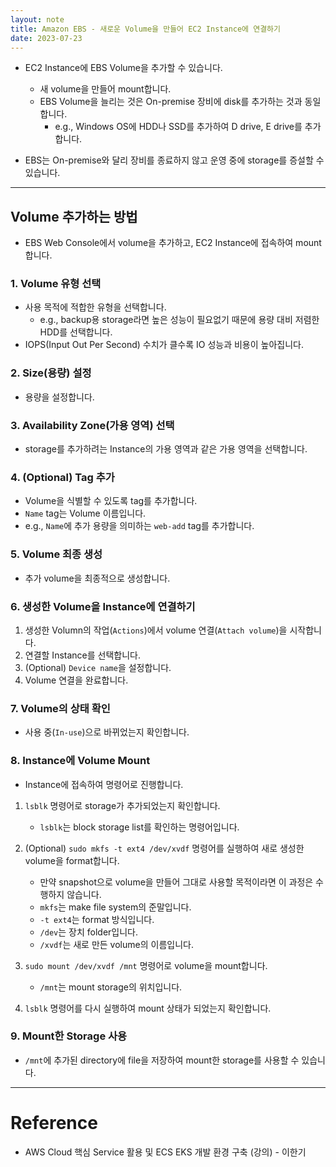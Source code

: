 ```yaml
---
layout: note
title: Amazon EBS - 새로운 Volume을 만들어 EC2 Instance에 연결하기
date: 2023-07-23
---
```





- EC2 Instance에 EBS Volume을 추가할 수 있습니다.
    - 새 volume을 만들어 mount합니다.
    - EBS Volume을 늘리는 것은 On-premise 장비에 disk를 추가하는 것과 동일합니다.
        - e.g., Windows OS에 HDD나 SSD를 추가하여 D drive, E drive를 추가합니다.

- EBS는 On-premise와 달리 장비를 종료하지 않고 운영 중에 storage를 증설할 수 있습니다.




---




## Volume 추가하는 방법

- EBS Web Console에서 volume을 추가하고, EC2 Instance에 접속하여 mount합니다.


### 1. Volume 유형 선택

- 사용 목적에 적합한 유형을 선택합니다.
    - e.g., backup용 storage라면 높은 성능이 필요없기 때문에 용량 대비 저렴한 HDD를 선택합니다.
- IOPS(Input Out Per Second) 수치가 클수록 IO 성능과 비용이 높아집니다.


### 2. Size(용량) 설정

- 용량을 설정합니다.


### 3. Availability Zone(가용 영역) 선택

- storage를 추가하려는 Instance의 가용 영역과 같은 가용 영역을 선택합니다.


### 4. (Optional) Tag 추가

- Volume을 식별할 수 있도록 tag를 추가합니다.
- `Name` tag는 Volume 이름입니다.
- e.g., `Name`에 추가 용량을 의미하는 `web-add` tag를 추가합니다. 


### 5. Volume 최종 생성

- 추가 volume을 최종적으로 생성합니다.


### 6. 생성한 Volume을 Instance에 연결하기

1. 생성한 Volumn의 작업(`Actions`)에서 volume 연결(`Attach volume`)을 시작합니다.
2. 연결할 Instance를 선택합니다.
3. (Optional) `Device name`을 설정합니다.
4. Volume 연결을 완료합니다.


### 7. Volume의 상태 확인

- 사용 중(`In-use`)으로 바뀌었는지 확인합니다.


### 8. Instance에 Volume Mount

- Instance에 접속하여 명령어로 진행합니다.

1. `lsblk` 명령어로 storage가 추가되었는지 확인합니다.
    - `lsblk`는 block storage list를 확인하는 명령어입니다.

2. (Optional) `sudo mkfs -t ext4 /dev/xvdf` 명령어를 실행하여 새로 생성한 volume을 format합니다.
    - 만약 snapshot으로 volume을 만들어 그대로 사용할 목적이라면 이 과정은 수행하지 않습니다.
    - `mkfs`는 make file system의 준말입니다.
    - `-t ext4`는 format 방식입니다.
    - `/dev`는 장치 folder입니다.
    - `/xvdf`는 새로 만든 volume의 이름입니다.

3. `sudo mount /dev/xvdf /mnt` 명령어로 volume을 mount합니다.
    - `/mnt`는 mount storage의 위치입니다.

4. `lsblk` 명령어를 다시 실행하여 mount 상태가 되었는지 확인합니다.


### 9. Mount한 Storage 사용

- `/mnt`에 추가된 directory에 file을 저장하여 mount한 storage를 사용할 수 있습니다.




---




# Reference

- AWS Cloud 핵심 Service 활용 및 ECS EKS 개발 환경 구축 (강의) - 이한기

